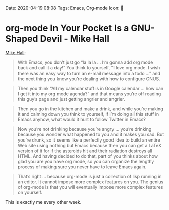 Date: 2020-04-19 08:08
Tags: Emacs, Org-mode
Icon: 🔗

# org-mode In Your Pocket Is a GNU-Shaped Devil - Mike Hall

[Mike Hall](https://micro.puddingbowl.org/2010/02/03/165139.html):

> With Emacs, you don’t just go “la la la … I’m gonna add org mode back and call it a day!” You think to yourself, “I love org mode. I wish there was an easy way to turn an e-mail message into a todo …” and the next thing you know you’re dealing with how to configure GNUS.

> Then you think “All my calendar stuff is in Google calendar … how can I get it into my org mode agenda?” and that means you’re off reading this guy’s page and just getting angrier and angrier.

> Then you go in the kitchen and make a drink, and while you’re making it and calming down you think to yourself, if I’m doing all this stuff in Emacs anyhow, what would it hurt to follow Twitter in Emacs?

> Now you’re not drinking because you’re angry … you’re drinking because you wonder what happened to you and it makes you sad. But you’re drunk, so it seems like a perfectly good idea to build an entire Web site using nothing but Emacs because then you can get a LaTeX version of it for if the asteroids hit and their radiation destroys all HTML. And having decided to do that, part of you thinks about how glad you are you have org mode, so you can organize the lengthy process of making sure you never have to leave Emacs again.

> That’s right … because org-mode is just a collection of lisp running in an editor. It cannot impose more complex features on you. The genius of org-mode is that you will eventually impose more complex features on yourself.

This is exactly me every other week.